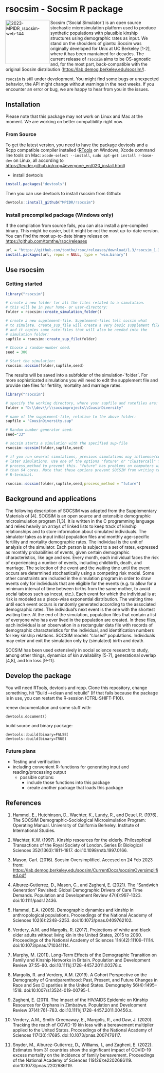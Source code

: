 # rsocsim - Socsim R package

<img align="left" width="144" alt="2023-MPIDR_rsocsim-web-144" src="https://user-images.githubusercontent.com/5939967/221559559-1233e070-0e0a-43a1-b451-a3215c0b7d4c.png">

Socsim ('Social Simulator') is an open source stochastic microsimulation platform used to produce synthetic populations with plausible kinship structures using demographic rates as input.
We stand on the shoulders of giants: Socsim was originally developed for Unix at UC Berkeley [1-2], where it has been mantained for decades. The current release of `rsocsim` aims to be OS-agnostic and, for the most part, back-compatible with the original Socsim distribution (https://lab.demog.berkeley.edu/socsim/).

`rsocsim` is still under development. You might find some bugs or unexpected behavior, the API might change without warnings in the next weeks.
If you encounter an error or bug, we are happy to hear from you in the issues.

## Installation

Please note that this package may not work on Linux and Mac at the moment. We are working on better compatibility right now.

### From Source



To get the latest version, you need to have the package devtools and a 
Rcpp compatible compiler installed ([RTools](https://cran.r-project.org/bin/windows/Rtools/index.html)
on Windows, Xcode command line tools on Mac: `xcode-select --install`, 
`sudo apt-get install r-base-dev` on Linux,
all according to https://teuder.github.io/rcpp4everyone_en/020_install.html)


* install devtools
````R
install.packages("devtools")
````

Then you can use devtools to install rsocsim from Github:
````R
devtools::install_github("MPIDR/rsocsim")
````

### Install precompiled package (Windows only)

If the compilation from source fails, you can also install a pre-compiled binary. This might be easier, but it might be not the most up-to-date version. You can find the most up-to-date binary release on https://github.com/tomthe/rsoc/releases

````R
url = "https://github.com/tomthe/rsoc/releases/download/1.3/rsocsim_1.3.zip"
install.packages(url, repos = NULL, type = "win.binary")
````

## Use rsocsim


### Getting started

````R
library("rsocsim")

# create a new folder for all the files related to a simulation.
# this will be in your home- or user-directory:
folder = rsocsim::create_simulation_folder()

# create a new supplement-file. Supplement-files tell socsim what
# to simulate. create_sup_file will create a very basic supplement filee
# and it copies some rate-files that will also be needed into the 
# simulation folder:
supfile = rsocsim::create_sup_file(folder)

# Choose a random-number seed:
seed = 300

# Start the simulation:
rsocsim::socsim(folder,supfile,seed)

````

The results will be saved into a subfolder of the  simulation-`folder´.
For more sophisticated simulations you will need to edit the supplement
file and provide rate files for fertility, mortality and marriage rates.


````R
library("rsocsim")

# specify the working directory, where your supfile and ratefiles are:
folder = "D:\\dev\\r\\socsimprojects\\CousinDiversity" 

# name of the supplement-file, relative to the above folder:
supfile = "CousinDiversity.sup" 

# Random number generator seed:
seed="33" 

# socsim starts a simulation with the specified sup-file
rsocsim::socsim(folder,supfile,seed)

# if you run several simulations, previous simulations may influence/corrupt
# later simulations. Use one of the options "future" or "clustercall" for
# process_method to prevent this. "future" has problems on computers with more
# than 64 cores. Note that these options prevent SOCSIM from writing to the
# R-terminal.

rsocsim::socsim(folder,supfile,seed,process_method = "future")


````

## Background and applications

The following description of SOCSIM was adapted from the Supplementary Materials of [4]. 
SOCSIM is an open source and extensible demographic microsimulation program [1,3]. 
It is written in the C programming language and relies heavily on arrays of linked lists to keep track of kinship relationships and to store information about simulated individuals. 
The simulator takes as input initial population files and monthly age-specific fertility and mortality demographic rates. 
The individual is the unit of analysis of the simulator. 
Each person is subject to a set of rates, expressed as monthly probabilities of events, given certain demographic characteristics, like age and sex. 
Every month, each individual faces the risk of experiencing a number of events, including childbirth, death, and marriage. 
The selection of the event and the waiting time until the event occurs are determined stochastically using a competing risk model. 
Some other constraints are included in the simulation program in order to draw events only for individuals that are eligible for the events (e.g. to allow for a minimum interval of time between births from the same mother, to avoid social taboos such as incest, etc.). 
Each event for which the individual is at risk is modeled as a piece-wise exponential distribution. 
The waiting time until each event occurs is randomly generated according to the associated demographic rates. 
The individual’s next event is the one with the shortest waiting time. 
At the end of the simulation, population files that contain a list of everyone who has ever lived in the population are created. 
In these files, each individual is an observation in a rectangular data file with records of demographic characteristics for the individual, and identification numbers for key kinship relations.
SOCSIM models “closed” populations. 
Individuals may enter and exit the simulation only by (simulated) birth and death. 


SOCSIM has been used extensively in social science research to study, among other things, dynamics of kin availability [5-7], generational overlap [4,8], and kin loss [9-11].

## Develop the package

You will need RTools, devtools and rcpp.
Clone this repository, change something, hit "Build-->clean and rebuild"
(If that fails because the package is in use, you can restart the R-session (CTRL-SHIFT-F10)).


renew documentation and some stuff with:
```
devtools.document()
```

build source and binary package:
```
devtools::build(binary=FALSE)
devtools::build(binary=TRUE)
```

### Future plans

* Testing and verification
* including convenient R-functions for generating input and reading/processing output
  * possible options:
    * include those functions into this package
    * create another package that loads this package


## References

1. Hammel, E., Hutchinson, D., Wachter, K., Lundy, R., and Deuel, R. (1976). The SOCSIM Demographic-Sociological Microsimulation Program: Operating Manual. University of California Berkeley. Institute of International Studies.

2. Wachter, K.W. (1997). Kinship resources for the elderly. Philosophical Transactions of the Royal Society of London. Series B: Biological Sciences 352(1363):1811–1817. doi:10.1098/rstb.1997.0166.

3. Mason, Carl. (2016). Socsim Oversimplified. Accesed on 24 Feb 2023 from: https://lab.demog.berkeley.edu/socsim/CurrentDocs/socsimOversimplified.pdf

4. Alburez‐Gutierrez, D., Mason, C., and Zagheni, E. (2021). The “Sandwich Generation” Revisited: Global Demographic Drivers of Care Time Demands. Population and Development Review 47(4):997–1023. doi:10.1111/padr.12436.

5. Hammel, E.A. (2005). Demographic dynamics and kinship in anthropological populations. Proceedings of the National Academy of Sciences 102(6):2248–2253. doi:10.1073/pnas.0409762102.

6. Verdery, A.M. and Margolis, R. (2017). Projections of white and black older adults without living kin in the United States, 2015 to 2060. Proceedings of the National Academy of Sciences 114(42):11109–11114. doi:10.1073/pnas.1710341114.

7. Murphy, M. (2011). Long-Term Effects of the Demographic Transition on Family and Kinship Networks in Britain. Population and Development Review 37:55–80. doi:10.1111/j.1728-4457.2011.00378.x.

8. Margolis, R. and Verdery, A.M. (2019). A Cohort Perspective on the Demography of Grandparenthood: Past, Present, and Future Changes in Race and Sex Disparities in the United States. Demography 56(4):1495–1518. doi:10.1007/s13524-019-00795-1.

9. Zagheni, E. (2011). The Impact of the HIV/AIDS Epidemic on Kinship Resources for Orphans in Zimbabwe. Population and Development Review 37(4):761–783. doi:10.1111/j.1728-4457.2011.00456.x.

10. Verdery, A.M., Smith-Greenaway, E., Margolis, R., and Daw, J. (2020). Tracking the reach of COVID-19 kin loss with a bereavement multiplier applied to the United States. Proceedings of the National Academy of Sciences 117(30):17695. doi:10.1073/pnas.2007476117.

11. Snyder, M., Alburez-Gutierrez, D., Williams, I., and Zagheni, E. (2022). Estimates from 31 countries show the significant impact of COVID-19 excess mortality on the incidence of family bereavement. Proceedings of the National Academy of Sciences 119(26):e2202686119. doi:10.1073/pnas.2202686119.
